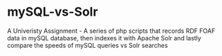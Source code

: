 mySQL-vs-Solr
=============

A Univeristy Assignment - A series of php scripts that records RDF FOAF data in mySQL database, then indexes it with Apache Solr and lastly compare the speeds of mySQL queries vs Solr searches
